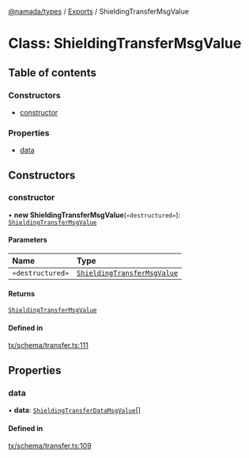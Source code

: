 [@namada/types](../README.md) / [Exports](../modules.md) / ShieldingTransferMsgValue

# Class: ShieldingTransferMsgValue

## Table of contents

### Constructors

- [constructor](ShieldingTransferMsgValue.md#constructor)

### Properties

- [data](ShieldingTransferMsgValue.md#data)

## Constructors

### constructor

• **new ShieldingTransferMsgValue**(`«destructured»`): [`ShieldingTransferMsgValue`](ShieldingTransferMsgValue.md)

#### Parameters

| Name | Type |
| :------ | :------ |
| `«destructured»` | [`ShieldingTransferMsgValue`](ShieldingTransferMsgValue.md) |

#### Returns

[`ShieldingTransferMsgValue`](ShieldingTransferMsgValue.md)

#### Defined in

[tx/schema/transfer.ts:111](https://github.com/anoma/namada-interface/blob/fed376fb8f8e78431a4124d1835f659952e931ac/packages/types/src/tx/schema/transfer.ts#L111)

## Properties

### data

• **data**: [`ShieldingTransferDataMsgValue`](ShieldingTransferDataMsgValue.md)[]

#### Defined in

[tx/schema/transfer.ts:109](https://github.com/anoma/namada-interface/blob/fed376fb8f8e78431a4124d1835f659952e931ac/packages/types/src/tx/schema/transfer.ts#L109)
